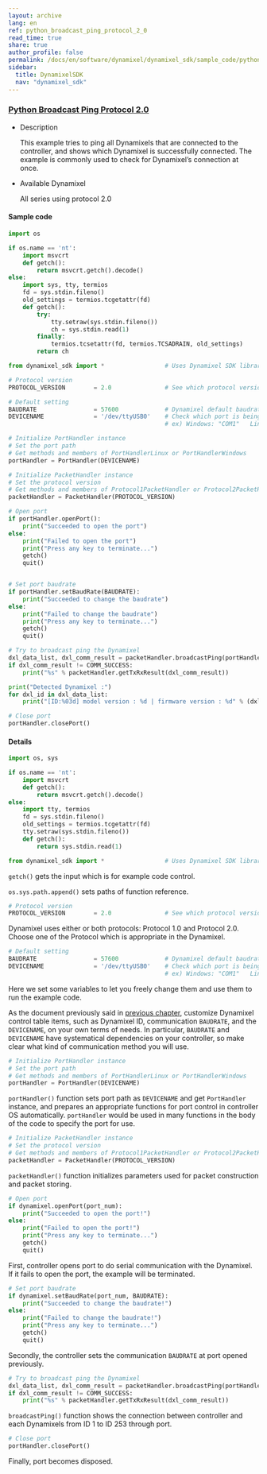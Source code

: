 ```yaml
---
layout: archive
lang: en
ref: python_broadcast_ping_protocol_2_0
read_time: true
share: true
author_profile: false
permalink: /docs/en/software/dynamixel/dynamixel_sdk/sample_code/python_broadcast_ping_protocol_2_0/
sidebar:
  title: DynamixelSDK
  nav: "dynamixel_sdk"
---
```


<div style="counter-reset: h1 5"></div>
<div style="counter-reset: h2 13"></div>
<div style="counter-reset: h3 6"></div>

<!--[dummy Header 1]>
  <h1 id="sample-code"><a href="#sample-code">Sample Code</a></h1>
  <h2 id="python-protocol-20"><a href="#python-protocol-20">Python Protocol 2.0</a></h2>
<![end dummy Header 1]-->

### [Python Broadcast Ping Protocol 2.0](#python-broadcast-ping-protocol-20)

- Description

  This example tries to ping all Dynamixels that are connected to the controller, and shows which Dynamixel is successfully connected. The example is commonly used to check for Dynamixel’s connection at once.

- Available Dynamixel

  All series using protocol 2.0

#### Sample code


``` python
import os

if os.name == 'nt':
    import msvcrt
    def getch():
        return msvcrt.getch().decode()
else:
    import sys, tty, termios
    fd = sys.stdin.fileno()
    old_settings = termios.tcgetattr(fd)
    def getch():
        try:
            tty.setraw(sys.stdin.fileno())
            ch = sys.stdin.read(1)
        finally:
            termios.tcsetattr(fd, termios.TCSADRAIN, old_settings)
        return ch

from dynamixel_sdk import *                 # Uses Dynamixel SDK library

# Protocol version
PROTOCOL_VERSION        = 2.0               # See which protocol version is used in the Dynamixel

# Default setting
BAUDRATE                = 57600             # Dynamixel default baudrate : 57600
DEVICENAME              = '/dev/ttyUSB0'    # Check which port is being used on your controller
                                            # ex) Windows: "COM1"   Linux: "/dev/ttyUSB0" Mac: "/dev/tty.usbserial-*"

# Initialize PortHandler instance
# Set the port path
# Get methods and members of PortHandlerLinux or PortHandlerWindows
portHandler = PortHandler(DEVICENAME)

# Initialize PacketHandler instance
# Set the protocol version
# Get methods and members of Protocol1PacketHandler or Protocol2PacketHandler
packetHandler = PacketHandler(PROTOCOL_VERSION)

# Open port
if portHandler.openPort():
    print("Succeeded to open the port")
else:
    print("Failed to open the port")
    print("Press any key to terminate...")
    getch()
    quit()


# Set port baudrate
if portHandler.setBaudRate(BAUDRATE):
    print("Succeeded to change the baudrate")
else:
    print("Failed to change the baudrate")
    print("Press any key to terminate...")
    getch()
    quit()

# Try to broadcast ping the Dynamixel
dxl_data_list, dxl_comm_result = packetHandler.broadcastPing(portHandler)
if dxl_comm_result != COMM_SUCCESS:
    print("%s" % packetHandler.getTxRxResult(dxl_comm_result))

print("Detected Dynamixel :")
for dxl_id in dxl_data_list:
    print("[ID:%03d] model version : %d | firmware version : %d" % (dxl_id, dxl_data_list.get(dxl_id)[0], dxl_data_list.get(dxl_id)[1]))

# Close port
portHandler.closePort()
```



#### Details

``` python
import os, sys

if os.name == 'nt':
    import msvcrt
    def getch():
        return msvcrt.getch().decode()
else:
    import tty, termios
    fd = sys.stdin.fileno()
    old_settings = termios.tcgetattr(fd)
    tty.setraw(sys.stdin.fileno())
    def getch():
        return sys.stdin.read(1)

from dynamixel_sdk import *                 # Uses Dynamixel SDK library
```

`getch()` gets the input which is for example code control.

`os.sys.path.append()` sets paths of function reference.


``` python
# Protocol version
PROTOCOL_VERSION        = 2.0               # See which protocol version is used in the Dynamixel
```

Dynamixel uses either or both protocols: Protocol 1.0 and Protocol 2.0. Choose one of the Protocol which is appropriate in the Dynamixel.

``` python
# Default setting
BAUDRATE                = 57600             # Dynamixel default baudrate : 57600
DEVICENAME              = '/dev/ttyUSB0'    # Check which port is being used on your controller
                                            # ex) Windows: "COM1"   Linux: "/dev/ttyUSB0" Mac: "/dev/tty.usbserial-*"
```

Here we set some variables to let you freely change them and use them to run the example code.

As the document previously said in [previous chapter](/docs/en/software/dynamixel/dynamixel_sdk/device_setup/#dynamixel), customize Dynamixel control table items, such as Dynamixel ID, communication `BAUDRATE`, and the `DEVICENAME`, on your own terms of needs. In particular, `BAUDRATE` and `DEVICENAME` have systematical dependencies on your controller, so make clear what kind of communication method you will use.


``` python
# Initialize PortHandler instance
# Set the port path
# Get methods and members of PortHandlerLinux or PortHandlerWindows
portHandler = PortHandler(DEVICENAME)
```

`portHandler()` function sets port path as `DEVICENAME` and get `PortHandler` instance, and prepares an appropriate functions for port control in controller OS automatically. `portHandler` would be used in many functions in the body of the code to specify the port for use.

``` python
# Initialize PacketHandler instance
# Set the protocol version
# Get methods and members of Protocol1PacketHandler or Protocol2PacketHandler
packetHandler = PacketHandler(PROTOCOL_VERSION)
```

`packetHandler()` function initializes parameters used for packet construction and packet storing.

``` python
# Open port
if dynamixel.openPort(port_num):
    print("Succeeded to open the port!")
else:
    print("Failed to open the port!")
    print("Press any key to terminate...")
    getch()
    quit()
```

First, controller opens port to do serial communication with the Dynamixel. If it fails to open the port, the example will be terminated.

``` python
# Set port baudrate
if dynamixel.setBaudRate(port_num, BAUDRATE):
    print("Succeeded to change the baudrate!")
else:
    print("Failed to change the baudrate!")
    print("Press any key to terminate...")
    getch()
    quit()
```

Secondly, the controller sets the communication `BAUDRATE` at port opened previously.


``` python
# Try to broadcast ping the Dynamixel
dxl_data_list, dxl_comm_result = packetHandler.broadcastPing(portHandler)
if dxl_comm_result != COMM_SUCCESS:
    print("%s" % packetHandler.getTxRxResult(dxl_comm_result))
```

`broadcastPing()` function shows the connection between controller and each Dynamixels from ID 1 to ID 253 through port.

``` python
# Close port
portHandler.closePort()
```

Finally, port becomes disposed.
